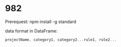 # 982

Prerequest: 
npm install -g standard

data format in DataFrame:
```javascript
projectName, category1, category2...rule1, rule2...
```